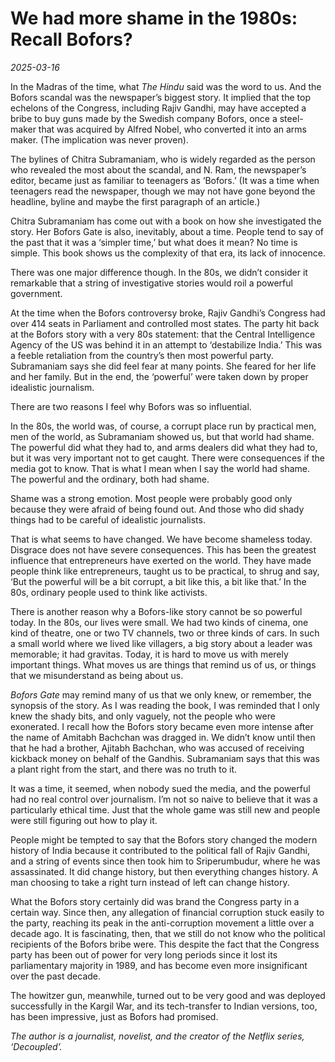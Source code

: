 # We had more shame in the 1980s: Recall Bofors?

*2025-03-16*

In the Madras of the time, what *The Hindu* said was the word to us. And
the Bofors scandal was the newspaper’s biggest story. It implied that
the top echelons of the Congress, including Rajiv Gandhi, may have
accepted a bribe to buy guns made by the Swedish company Bofors, once a
steel-maker that was acquired by Alfred Nobel, who converted it into an
arms maker. (The implication was never proven).

The bylines of Chitra Subramaniam, who is widely regarded as the person
who revealed the most about the scandal, and N. Ram, the newspaper’s
editor, became just as familiar to teenagers as ‘Bofors.’ (It was a time
when teenagers read the newspaper, though we may not have gone beyond
the headline, byline and maybe the first paragraph of an article.)

Chitra Subramaniam has come out with a book on how she investigated the
story. Her Bofors Gate is also, inevitably, about a time. People tend to
say of the past that it was a ‘simpler time,’ but what does it mean? No
time is simple. This book shows us the complexity of that era, its lack
of innocence.

There was one major difference though. In the 80s, we didn’t consider it
remarkable that a string of investigative stories would roil a powerful
government.

At the time when the Bofors controversy broke, Rajiv Gandhi’s Congress
had over 414 seats in Parliament and controlled most states. The party
hit back at the Bofors story with a very 80s statement: that the Central
Intelligence Agency of the US was behind it in an attempt to
‘destabilize India.’ This was a feeble retaliation from the country’s
then most powerful party. Subramaniam says she did feel fear at many
points. She feared for her life and her family. But in the end, the
‘powerful’ were taken down by proper idealistic journalism.

There are two reasons I feel why Bofors was so influential.

In the 80s, the world was, of course, a corrupt place run by practical
men, men of the world, as Subramaniam showed us, but that world had
shame. The powerful did what they had to, and arms dealers did what they
had to, but it was very important not to get caught. There were
consequences if the media got to know. That is what I mean when I say
the world had shame. The powerful and the ordinary, both had shame.

Shame was a strong emotion. Most people were probably good only because
they were afraid of being found out. And those who did shady things had
to be careful of idealistic journalists.

That is what seems to have changed. We have become shameless today.
Disgrace does not have severe consequences. This has been the greatest
influence that entrepreneurs have exerted on the world. They have made
people think like entrepreneurs, taught us to be practical, to shrug and
say, ‘But the powerful will be a bit corrupt, a bit like this, a bit
like that.’ In the 80s, ordinary people used to think like activists.

There is another reason why a Bofors-like story cannot be so powerful
today. In the 80s, our lives were small. We had two kinds of cinema, one
kind of theatre, one or two TV channels, two or three kinds of cars. In
such a small world where we lived like villagers, a big story about a
leader was memorable; it had gravitas. Today, it is hard to move us with
merely important things. What moves us are things that remind us of us,
or things that we misunderstand as being about us.

*Bofors Gate* may remind many of us that we only knew, or remember, the
synopsis of the story. As I was reading the book, I was reminded that I
only knew the shady bits, and only vaguely, not the people who were
exonerated. I recall how the Bofors story became even more intense after
the name of Amitabh Bachchan was dragged in. We didn’t know until then
that he had a brother, Ajitabh Bachchan, who was accused of receiving
kickback money on behalf of the Gandhis. Subramaniam says that this was
a plant right from the start, and there was no truth to it.

It was a time, it seemed, when nobody sued the media, and the powerful
had no real control over journalism. I’m not so naive to believe that it
was a particularly ethical time. Just that the whole game was still new
and people were still figuring out how to play it.

People might be tempted to say that the Bofors story changed the modern
history of India because it contributed to the political fall of Rajiv
Gandhi, and a string of events since then took him to Sriperumbudur,
where he was assassinated. It did change history, but then everything
changes history. A man choosing to take a right turn instead of left can
change history.

What the Bofors story certainly did was brand the Congress party in a
certain way. Since then, any allegation of financial corruption stuck
easily to the party, reaching its peak in the anti-corruption movement a
little over a decade ago. It is fascinating, then, that we still do not
know who the political recipients of the Bofors bribe were. This despite
the fact that the Congress party has been out of power for very long
periods since it lost its parliamentary majority in 1989, and has become
even more insignificant over the past decade.

The howitzer gun, meanwhile, turned out to be very good and was deployed
successfully in the Kargil War, and its tech-transfer to Indian
versions, too, has been impressive, just as Bofors had promised.

*The author is a journalist, novelist, and the creator of the Netflix
series, ‘Decoupled’.*

 
